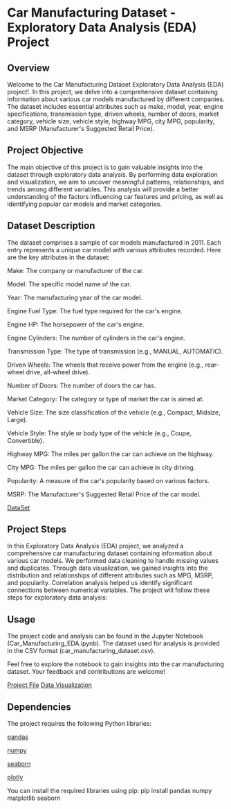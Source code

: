 # Car Manufacturing Dataset - Exploratory Data Analysis (EDA) Project

## Overview
Welcome to the Car Manufacturing Dataset Exploratory Data Analysis (EDA) project!. In this project, we delve into a comprehensive dataset containing information about various car models manufactured by different companies. The dataset includes essential attributes such as make, model, year, engine specifications, transmission type, driven wheels, number of doors, market category, vehicle size, vehicle style, highway MPG, city MPG, popularity, and MSRP (Manufacturer's Suggested Retail Price).

## Project Objective
The main objective of this project is to gain valuable insights into the dataset through exploratory data analysis. By performing data exploration and visualization, we aim to uncover meaningful patterns, relationships, and trends among different variables. This analysis will provide a better understanding of the factors influencing car features and pricing, as well as identifying popular car models and market categories.

## Dataset Description
The dataset comprises a sample of car models manufactured in 2011. Each entry represents a unique car model with various attributes recorded. Here are the key attributes in the dataset:

Make: The company or manufacturer of the car.

Model: The specific model name of the car.

Year: The manufacturing year of the car model.

Engine Fuel Type: The fuel type required for the car's engine.

Engine HP: The horsepower of the car's engine.

Engine Cylinders: The number of cylinders in the car's engine.

Transmission Type: The type of transmission (e.g., MANUAL, AUTOMATIC).

Driven Wheels: The wheels that receive power from the engine (e.g., rear-wheel drive, all-wheel drive).

Number of Doors: The number of doors the car has.

Market Category: The category or type of market the car is aimed at.

Vehicle Size: The size classification of the vehicle (e.g., Compact, Midsize, Large).

Vehicle Style: The style or body type of the vehicle (e.g., Coupe, Convertible).

Highway MPG: The miles per gallon the car can achieve on the highway.

City MPG: The miles per gallon the car can achieve in city driving.

Popularity: A measure of the car's popularity based on various factors.

MSRP: The Manufacturer's Suggested Retail Price of the car model.

[DataSet](https://github.com/Bytecode-Magnum/CarsManufactured_EDA/blob/main/car_data.csv)

## Project Steps
In this Exploratory Data Analysis (EDA) project, we analyzed a comprehensive car manufacturing dataset containing information about various car models. We performed data cleaning to handle missing values and duplicates. Through data visualization, we gained insights into the distribution and relationships of different attributes such as MPG, MSRP, and popularity. Correlation analysis helped us identify significant connections between numerical variables. The project will follow these steps for exploratory data analysis:

## Usage
The project code and analysis can be found in the Jupyter Notebook (Car_Manufacturing_EDA.ipynb). The dataset used for analysis is provided in the CSV format (car_manufacturing_dataset.csv).

Feel free to explore the notebook to gain insights into the car manufacturing dataset. Your feedback and contributions are welcome!

[Project File](https://github.com/Bytecode-Magnum/CarsManufactured_EDA/blob/main/Car_Manufactured_EDA.ipynb)
[Data Visualization](https://github.com/Bytecode-Magnum/CarsManufactured_EDA/blob/main/Cars_Manufactured_Visualization.ipynb)

## Dependencies
The project requires the following Python libraries:

[pandas](https://pandas.pydata.org/)

[numpy](https://numpy.org/)


[seaborn](https://seaborn.pydata.org/)

[plotly](https://plotly.com/python/)

You can install the required libraries using pip:
pip install pandas numpy matplotlib seaborn
